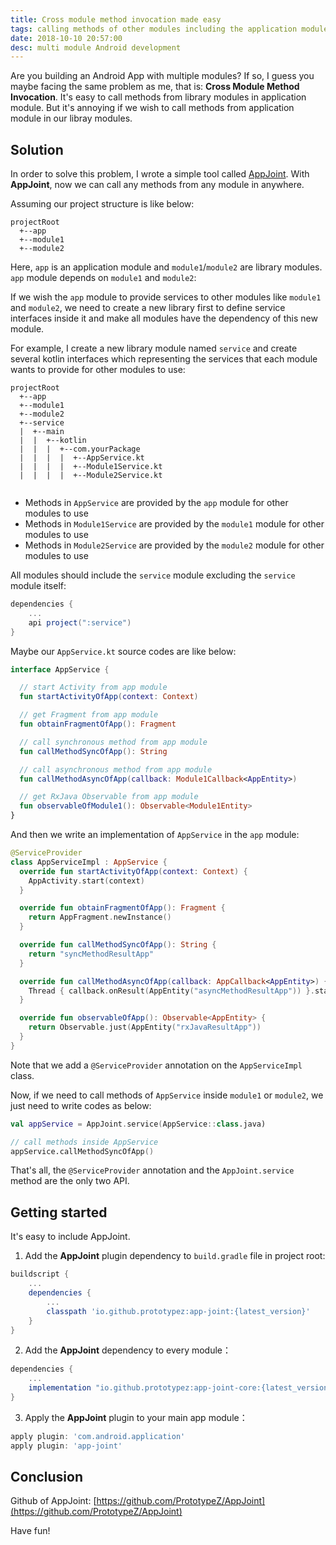 ```yaml
---
title: Cross module method invocation made easy
tags: calling methods of other modules including the application module
date: 2018-10-10 20:57:00
desc: multi module Android development
---
```


Are you building an Android App with multiple modules? If so, I guess you maybe facing the same problem as me, that is: **Cross Module Method Invocation**. It's easy to call methods from library modules in application module. But it's annoying if we wish to call methods from application module in our libray modules. 

<!-- More -->

## Solution

In order to solve this problem, I wrote a simple tool called [AppJoint](https://github.com/PrototypeZ/AppJoint). With **AppJoint**, now we can call any methods from any module in anywhere. 

Assuming our project structure is like below:

```
projectRoot
  +--app
  +--module1
  +--module2 
```

Here, `app` is an application module and `module1`/`module2` are library modules. `app` module depends on `module1` and `module2`:

If we wish the `app` module to provide services to other modules like `module1` and `module2`, we need to create a new library first to define service interfaces inside it and make all modules have the dependency of this new module.

For example, I create a new library module named `service` and create several kotlin interfaces which representing the services that each module wants to provide for other modules to use:

```
projectRoot
  +--app
  +--module1
  +--module2 
  +--service
  |  +--main
  |  |  +--kotlin
  |  |  |  +--com.yourPackage
  |  |  |  |  +--AppService.kt
  |  |  |  |  +--Module1Service.kt
  |  |  |  |  +--Module2Service.kt
  
```

+ Methods in `AppService` are provided by the `app` module for other modules to use
+ Methods in `Module1Service` are provided by the `module1` module for other modules to use
+ Methods in `Module2Service` are provided by the `module2` module for other modules to use

All modules should include the `service` module excluding the `service` module itself:

```groovy
dependencies {
    ...
    api project(":service")
}
```

Maybe our `AppService.kt` source codes are like below:

```kotlin
interface AppService {

  // start Activity from app module
  fun startActivityOfApp(context: Context)

  // get Fragment from app module
  fun obtainFragmentOfApp(): Fragment

  // call synchronous method from app module
  fun callMethodSyncOfApp(): String

  // call asynchronous method from app module
  fun callMethodAsyncOfApp(callback: Module1Callback<AppEntity>)

  // get RxJava Observable from app module
  fun observableOfModule1(): Observable<Module1Entity>
}
```

And then we write an implementation of `AppService` in the `app` module:

```kotlin
@ServiceProvider
class AppServiceImpl : AppService {
  override fun startActivityOfApp(context: Context) {
    AppActivity.start(context)
  }

  override fun obtainFragmentOfApp(): Fragment {
    return AppFragment.newInstance()
  }

  override fun callMethodSyncOfApp(): String {
    return "syncMethodResultApp"
  }

  override fun callMethodAsyncOfApp(callback: AppCallback<AppEntity>) {
    Thread { callback.onResult(AppEntity("asyncMethodResultApp")) }.start()
  }

  override fun observableOfApp(): Observable<AppEntity> {
    return Observable.just(AppEntity("rxJavaResultApp"))
  }
}
```

Note that we add a `@ServiceProvider` annotation on the `AppServiceImpl` class.

Now, if we need to call methods of `AppService` inside `module1` or `module2`, we just need to write codes as below:

```kotlin
val appService = AppJoint.service(AppService::class.java)

// call methods inside AppService
appService.callMethodSyncOfApp()
```

That's all, the `@ServiceProvider` annotation and the `AppJoint.service` method are the only two API.

## Getting started

It's easy to include AppJoint.

1. Add the **AppJoint** plugin dependency to `build.gradle` file in project root:

```groovy
buildscript {
    ...
    dependencies {
        ...
        classpath 'io.github.prototypez:app-joint:{latest_version}'
    }
}
```

2. Add the **AppJoint** dependency to every module：

```groovy
dependencies {
    ...
    implementation "io.github.prototypez:app-joint-core:{latest_version}"
}
```

3. Apply the **AppJoint** plugin to your main app module： 

```groovy
apply plugin: 'com.android.application'
apply plugin: 'app-joint'
```

## Conclusion

Github of AppJoint: [https://github.com/PrototypeZ/AppJoint](https://github.com/PrototypeZ/AppJoint)

Have fun!
